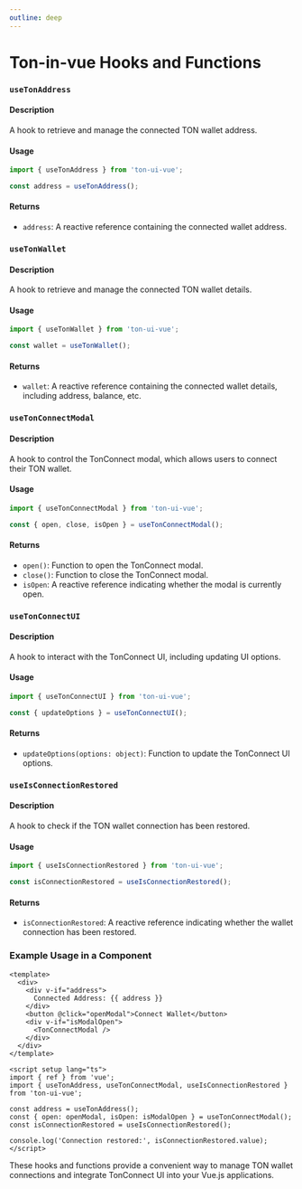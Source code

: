 ```yaml
---
outline: deep
---
```


# Ton-in-vue Hooks and Functions

### `useTonAddress`

#### Description
A hook to retrieve and manage the connected TON wallet address.

#### Usage

```typescript
import { useTonAddress } from 'ton-ui-vue';

const address = useTonAddress();
```

#### Returns
- `address`: A reactive reference containing the connected wallet address.

### `useTonWallet`

#### Description
A hook to retrieve and manage the connected TON wallet details.

#### Usage

```typescript
import { useTonWallet } from 'ton-ui-vue';

const wallet = useTonWallet();
```

#### Returns
- `wallet`: A reactive reference containing the connected wallet details, including address, balance, etc.

### `useTonConnectModal`

#### Description
A hook to control the TonConnect modal, which allows users to connect their TON wallet.

#### Usage

```typescript
import { useTonConnectModal } from 'ton-ui-vue';

const { open, close, isOpen } = useTonConnectModal();
```

#### Returns
- `open()`: Function to open the TonConnect modal.
- `close()`: Function to close the TonConnect modal.
- `isOpen`: A reactive reference indicating whether the modal is currently open.

### `useTonConnectUI`

#### Description
A hook to interact with the TonConnect UI, including updating UI options.

#### Usage

```typescript
import { useTonConnectUI } from 'ton-ui-vue';

const { updateOptions } = useTonConnectUI();
```

#### Returns
- `updateOptions(options: object)`: Function to update the TonConnect UI options.

### `useIsConnectionRestored`

#### Description
A hook to check if the TON wallet connection has been restored.

#### Usage

```typescript
import { useIsConnectionRestored } from 'ton-ui-vue';

const isConnectionRestored = useIsConnectionRestored();
```

#### Returns
- `isConnectionRestored`: A reactive reference indicating whether the wallet connection has been restored.

### Example Usage in a Component

```vue
<template>
  <div>
    <div v-if="address">
      Connected Address: {{ address }}
    </div>
    <button @click="openModal">Connect Wallet</button>
    <div v-if="isModalOpen">
      <TonConnectModal />
    </div>
  </div>
</template>

<script setup lang="ts">
import { ref } from 'vue';
import { useTonAddress, useTonConnectModal, useIsConnectionRestored } from 'ton-ui-vue';

const address = useTonAddress();
const { open: openModal, isOpen: isModalOpen } = useTonConnectModal();
const isConnectionRestored = useIsConnectionRestored();

console.log('Connection restored:', isConnectionRestored.value);
</script>
```

These hooks and functions provide a convenient way to manage TON wallet connections and integrate TonConnect UI into your Vue.js applications.
